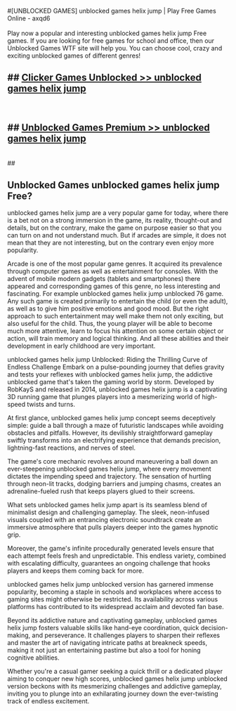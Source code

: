 #[UNBLOCKED GAMES] unblocked games helix jump | Play Free Games Online - axqd6 <br>
<br>
Play now a popular and interesting unblocked games helix jump Free games. If you are looking for free games for school and office, then our Unblocked Games WTF site will help you. You can choose cool, crazy and exciting unblocked games of different genres!


## ##  [Clicker Games Unblocked >> unblocked games helix jump](http://freeplayer.one?title=unblocked_games_helix_jump&ref=22)
  <br>

##  ## [Unblocked Games Premium >> unblocked games helix jump](http://freeplayer.one?title=unblocked_games_helix_jump&ref=22)
  <br>
  ##



## Unblocked Games unblocked games helix jump Free?

unblocked games helix jump are a very popular game for today, where there is a bet not on a strong immersion in the game, its reality, thought-out and details, but on the contrary, make the game on purpose easier so that you can turn on and not understand much. But if arcades are simple, it does not mean that they are not interesting, but on the contrary even enjoy more popularity.

Arcade is one of the most popular game genres. It acquired its prevalence through computer games as well as entertainment for consoles. With the advent of mobile modern gadgets (tablets and smartphones) there appeared and corresponding games of this genre, no less interesting and fascinating. For example unblocked games helix jump unblocked 76 game. Any such game is created primarily to entertain the child (or even the adult), as well as to give him positive emotions and good mood. But the right approach to such entertainment may well make them not only exciting, but also useful for the child. Thus, the young player will be able to become much more attentive, learn to focus his attention on some certain object or action, will train memory and logical thinking. And all these abilities and their development in early childhood are very important.

unblocked games helix jump Unblocked: Riding the Thrilling Curve of Endless Challenge
Embark on a pulse-pounding journey that defies gravity and tests your reflexes with unblocked games helix jump, the addictive unblocked game that's taken the gaming world by storm. Developed by RobKayS and released in 2014, unblocked games helix jump is a captivating 3D running game that plunges players into a mesmerizing world of high-speed twists and turns.

At first glance, unblocked games helix jump concept seems deceptively simple: guide a ball through a maze of futuristic landscapes while avoiding obstacles and pitfalls. However, its devilishly straightforward gameplay swiftly transforms into an electrifying experience that demands precision, lightning-fast reactions, and nerves of steel.

The game's core mechanic revolves around maneuvering a ball down an ever-steepening unblocked games helix jump, where every movement dictates the impending speed and trajectory. The sensation of hurtling through neon-lit tracks, dodging barriers and jumping chasms, creates an adrenaline-fueled rush that keeps players glued to their screens.

What sets unblocked games helix jump apart is its seamless blend of minimalist design and challenging gameplay. The sleek, neon-infused visuals coupled with an entrancing electronic soundtrack create an immersive atmosphere that pulls players deeper into the games hypnotic grip.

Moreover, the game's infinite procedurally generated levels ensure that each attempt feels fresh and unpredictable. This endless variety, combined with escalating difficulty, guarantees an ongoing challenge that hooks players and keeps them coming back for more.

unblocked games helix jump unblocked version has garnered immense popularity, becoming a staple in schools and workplaces where access to gaming sites might otherwise be restricted. Its availability across various platforms has contributed to its widespread acclaim and devoted fan base.

Beyond its addictive nature and captivating gameplay, unblocked games helix jump fosters valuable skills like hand-eye coordination, quick decision-making, and perseverance. It challenges players to sharpen their reflexes and master the art of navigating intricate paths at breakneck speeds, making it not just an entertaining pastime but also a tool for honing cognitive abilities.

Whether you're a casual gamer seeking a quick thrill or a dedicated player aiming to conquer new high scores, unblocked games helix jump unblocked version beckons with its mesmerizing challenges and addictive gameplay, inviting you to plunge into an exhilarating journey down the ever-twisting track of endless excitement.